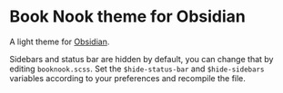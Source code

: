 # Book Nook theme for Obsidian

A light theme for [Obsidian](http://obsidian.md).

Sidebars and status bar are hidden by default, you can change that by editing `booknook.scss`. Set the `$hide-status-bar` and `$hide-sidebars` variables according to your preferences and recompile the file.
